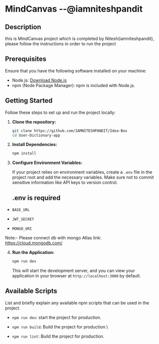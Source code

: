 # MindCanvas --@iamniteshpandit

## Description

this is MindCanvas project which is completed by Nitesh(iamniteshpandit), please follow the instructions in order to run the project

## Prerequisites

Ensure that you have the following software installed on your machine:

- Node.js: [Download Node.js](https://nodejs.org/)
- npm (Node Package Manager): npm is included with Node.js.

## Getting Started

Follow these steps to set up and run the project locally:

1. **Clone the repository:**

    ```bash
    git clone https://github.com/IAMNITESHPANDIT/Idea-Box
    cd User-Dictionary-app
    ```

2. **Install Dependencies:**

    ```bash
    npm install
    ```

3. **Configure Environment Variables:**

    If your project relies on environment variables, create a `.env` file in the project root and add the necessary variables. Make sure not to commit sensitive information like API keys to version control.
    
    ## .env is required 

- `BASE_URL`

- `JWT_SECRET`

-  `MONGO_URI`

Note:- Please connect db with mongo Atlas link:  https://cloud.mongodb.com/

4. **Run the Application:**

    ```bash
    npm run dev
    ```

    This will start the development server, and you can view your application in your browser at `http://localhost:3000` by default.



## Available Scripts

List and briefly explain any available npm scripts that can be used in the project.

- `npm run dev`: start the project for production.

- `npm run build`: Build the project for production.\

- `npm run lint`: Build the project for production.

